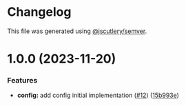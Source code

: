 # Changelog

This file was generated using [@jscutlery/semver](https://github.com/jscutlery/semver).

# 1.0.0 (2023-11-20)


### Features

* **config:** add config initial implementation ([#12](https://github.com/csutorasr/schaman/issues/12)) ([15b993e](https://github.com/csutorasr/schaman/commit/15b993e6a3dfcd969cef8b7b5d72a52002c97829))
